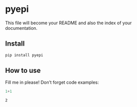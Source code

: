 pyepi
================

<!-- WARNING: THIS FILE WAS AUTOGENERATED! DO NOT EDIT! -->

This file will become your README and also the index of your
documentation.

## Install

``` sh
pip install pyepi
```

## How to use

Fill me in please! Don’t forget code examples:

``` python
1+1
```

    2
